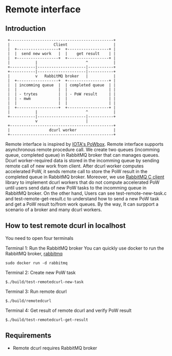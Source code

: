 # Remote interface

## Introduction

```
 +---------------------------------------------+
 |                   Client                    |
 |  +------------------+  +------------------+ |
 |  |  send new work   |  |    get result    | |
 |  +------------------+  +------------------+ |
 |           |                     ^           |
 +-----------|---------------------|-----------+
 +-----------|---------------------|-----------+
 |           v   RabbitMQ broker   |           |
 |  +------------------+  +------------------+ |
 |  | incomming queue  |  | completed queue  | |
 |  |                  |  |                  | |
 |  | - trytes         |  | - PoW result     | |
 |  | - mwm            |  |                  | |
 |  |                  |  |                  | |
 |  +------------------+  +------------------+ |
 |           |                     ^           |
 +-----------|---------------------|-----------+
             v                     |
 +---------------------------------------------+
 |                 dcurl worker                |
 +---------------------------------------------+
```

Remote interface is inspired by [IOTA's PoWbox](https://github.com/iotaledger/powbox). Remote interface supports asynchronous remote procedure call. We create two queues (incomming queue, completed queue) in RabbitMQ broker that can manages queues. Dcurl worker-required data is stored in the incomming queue by sending remote call of new work from client. After dcurl worker computes accelerated PoW, it sends remote call to store the PoW result in the completed queue in RabbitMQ broker. Moreover, we use [RabbitMQ C client](https://github.com/alanxz/rabbitmq-c) library to implement dcurl workers that do not compute accelerated PoW until users send data of new PoW tasks to the incomming queue in RabbitMQ broker. On the other hand, Users can see test-remote-new-task.c and test-remote-get-result.c to understand how to send a new PoW task and get a PoW result to/from work queues. By the way, It can surpport a scenario of a broker and many dcurl workers.

## How to test remote dcurl in localhost

You need to open four terminals

Terminal 1: Run the RabbitMQ broker
You can quickly use docker to run the RabbitMQ broker, [rabbitmq](https://hub.docker.com/_/rabbitmq)
```
sudo docker run -d rabbitmq
```

Terminal 2: Create new PoW task
```
$./build/test-remotedcurl-new-task
```

Terminal 3: Run remote dcurl
```
$./build/remotedcurl
```

Terminal 4: Get result of remote dcurl and verify PoW result
```
$./build/test-remotedcurl-get-result
```

## Requirements

* Remote dcurl requires RabbitMQ broker

